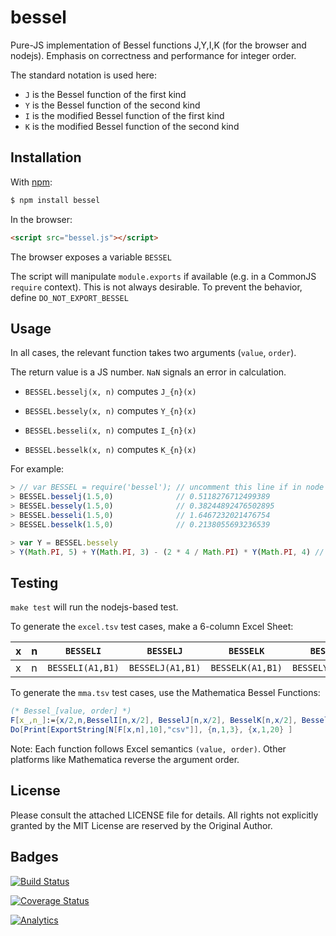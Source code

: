 # bessel

Pure-JS implementation of Bessel functions J,Y,I,K (for the browser and nodejs).
Emphasis on correctness and performance for integer order.

The standard notation is used here:

 - `J` is the Bessel function of the first kind
 - `Y` is the Bessel function of the second kind
 - `I` is the modified Bessel function of the first kind
 - `K` is the modified Bessel function of the second kind

## Installation

With [npm](https://www.npmjs.org/package/bessel):

```bash
$ npm install bessel
```

In the browser:

```html
<script src="bessel.js"></script>
```

The browser exposes a variable `BESSEL`

The script will manipulate `module.exports` if available (e.g. in a CommonJS
`require` context).  This is not always desirable.  To prevent the behavior,
define `DO_NOT_EXPORT_BESSEL`

## Usage

In all cases, the relevant function takes two arguments (`value`, `order`).

The return value is a JS number.  `NaN` signals an error in calculation.

- `BESSEL.besselj(x, n)` computes `J_{n}(x)`

- `BESSEL.bessely(x, n)` computes `Y_{n}(x)`

- `BESSEL.besseli(x, n)` computes `I_{n}(x)`

- `BESSEL.besselk(x, n)` computes `K_{n}(x)`

For example:

```js
> // var BESSEL = require('bessel'); // uncomment this line if in node
> BESSEL.besselj(1.5,0)              // 0.5118276712499389
> BESSEL.bessely(1.5,0)              // 0.38244892476502895
> BESSEL.besseli(1.5,0)              // 1.6467232021476754
> BESSEL.besselk(1.5,0)              // 0.2138055693236539

> var Y = BESSEL.bessely
> Y(Math.PI, 5) + Y(Math.PI, 3) - (2 * 4 / Math.PI) * Y(Math.PI, 4) // 0
```

## Testing

`make test` will run the nodejs-based test.

To generate the `excel.tsv` test cases, make a 6-column Excel Sheet:

| x | n |    `BESSELI`   |    `BESSELJ`   |    `BESSELK`   |    `BESSELY`   |
|---|---|:--------------:|:--------------:|:--------------:|:--------------:|
| x | n |`BESSELI(A1,B1)`|`BESSELJ(A1,B1)`|`BESSELK(A1,B1)`|`BESSELY(A1,B1)`|

To generate the `mma.tsv` test cases, use the Mathematica Bessel Functions:

```mathematica
(* Bessel_[value, order] *)
F[x_,n_]:={x/2,n,BesselI[n,x/2], BesselJ[n,x/2], BesselK[n,x/2], BesselY[n,x/2]}
Do[Print[ExportString[N[F[x,n],10],"csv"]], {n,1,3}, {x,1,20} ]
```

Note: Each function follows Excel semantics `(value, order)`.  Other platforms
like Mathematica reverse the argument order.

## License

Please consult the attached LICENSE file for details.  All rights not explicitly
granted by the MIT License are reserved by the Original Author.

## Badges

[![Build Status](https://travis-ci.org/SheetJS/bessel.svg?branch=master)](https://travis-ci.org/SheetJS/bessel)

[![Coverage Status](http://img.shields.io/coveralls/SheetJS/bessel/master.svg)](https://coveralls.io/r/SheetJS/bessel?branch=master)

[![Analytics](https://ga-beacon.appspot.com/UA-36810333-1/SheetJS/bessel?pixel)](https://github.com/SheetJS/bessel)
